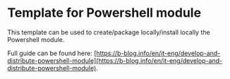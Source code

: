 # Template for Powershell module
This template can be used to create/package locally/install locally the Powershell module.

Full guide can be found here: [https://b-blog.info/en/it-eng/develop-and-distribute-powershell-module](https://b-blog.info/en/it-eng/develop-and-distribute-powershell-module).